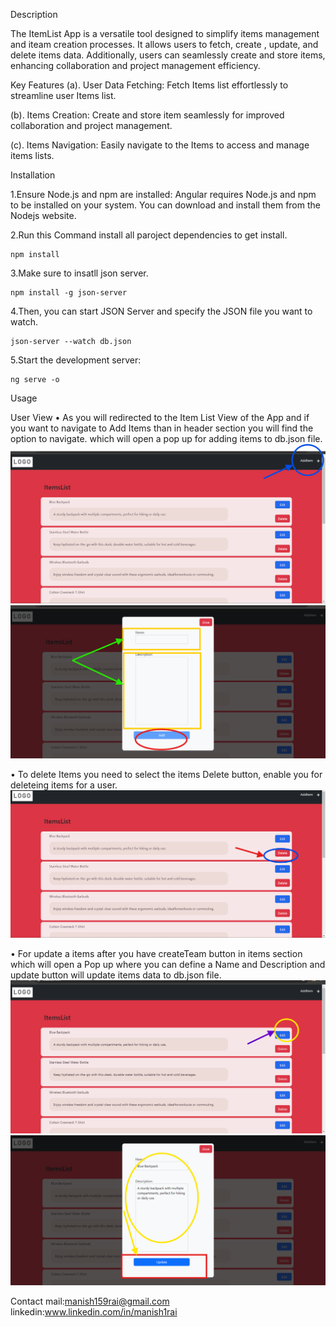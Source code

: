 Description

The ItemList App is a versatile tool designed to simplify items management and iteam creation processes. It allows users to fetch, create , update, and delete items data. Additionally, users can seamlessly create and store items, enhancing collaboration and project management efficiency.

Key Features
(a). User Data Fetching: Fetch Items list effortlessly to streamline user Items list.

(b). Items Creation: Create and store item seamlessly for improved collaboration and project management.

(c). Items Navigation: Easily navigate to the Items to access and manage items lists.

Installation

1.Ensure Node.js and npm are installed: Angular requires Node.js and npm to be installed on your system. You can download and install them from the Nodejs website.

2.Run this Command install all paroject dependencies to get install.

```
npm install

```

3.Make sure to insatll json server.

```
npm install -g json-server
```

4.Then, you can start JSON Server and specify the JSON file you want to watch.

```
json-server --watch db.json
```

5.Start the development server:

```
ng serve -o
```

Usage

User View
• As you will redirected to the Item List View of the App and if you want to navigate to Add Items than in header section you will find the option to navigate.
which will open a pop up for adding items to db.json file.
![Screenshot](src/assets/add.png)
![Screenshot](src/assets/create.png)

• To delete Items you need to select the items Delete button, enable you for deleteing items for a user.
![Screenshot](src/assets/delete.png)

• For update a items after you have createTeam button in items section which will open a Pop up where you can define a Name and Description and update button will update items data to db.json file.
![Screenshot](src/assets/edit.png)
![Screenshot](src/assets/update.png)

Contact
mail:manish159rai@gmail.com linkedin:www.linkedin.com/in/manish1rai
